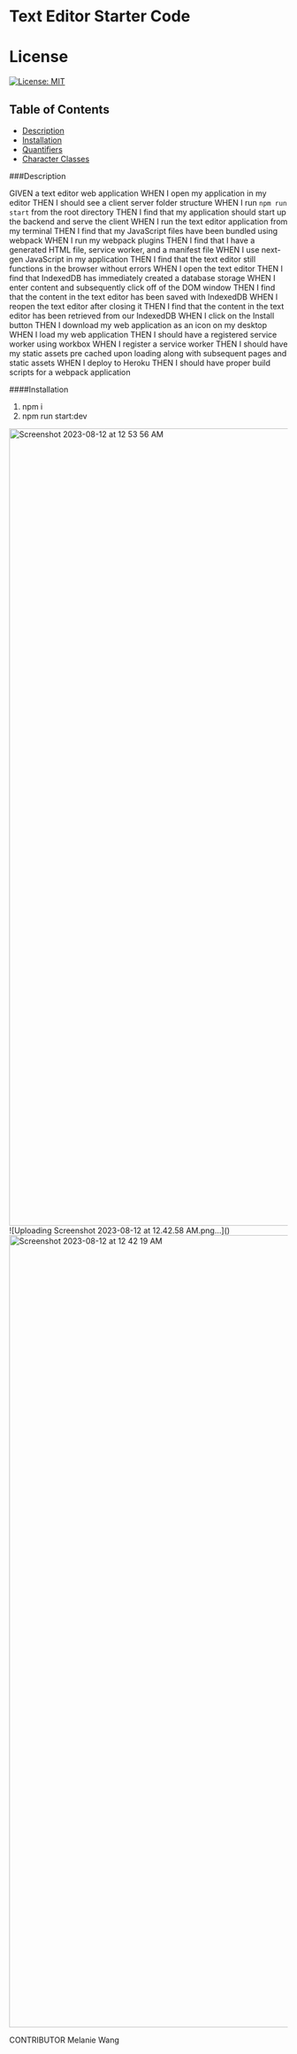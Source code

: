 # Text Editor Starter Code

# License
[![License: MIT](https://img.shields.io/badge/License-MIT-yellow.svg)](https://opensource.org/licenses/MIT)

## Table of Contents

- [Description](#description)
- [Installation](#installations)
- [Quantifiers](#quantifiers)
- [Character Classes](#character-classes)

###Description 

GIVEN a text editor web application
WHEN I open my application in my editor
THEN I should see a client server folder structure
WHEN I run `npm run start` from the root directory
THEN I find that my application should start up the backend and serve the client
WHEN I run the text editor application from my terminal
THEN I find that my JavaScript files have been bundled using webpack
WHEN I run my webpack plugins
THEN I find that I have a generated HTML file, service worker, and a manifest file
WHEN I use next-gen JavaScript in my application
THEN I find that the text editor still functions in the browser without errors
WHEN I open the text editor
THEN I find that IndexedDB has immediately created a database storage
WHEN I enter content and subsequently click off of the DOM window
THEN I find that the content in the text editor has been saved with IndexedDB
WHEN I reopen the text editor after closing it
THEN I find that the content in the text editor has been retrieved from our IndexedDB
WHEN I click on the Install button
THEN I download my web application as an icon on my desktop
WHEN I load my web application
THEN I should have a registered service worker using workbox
WHEN I register a service worker
THEN I should have my static assets pre cached upon loading along with subsequent pages and static assets
WHEN I deploy to Heroku
THEN I should have proper build scripts for a webpack application

####Installation 
1. npm i
2. npm run start:dev

<img width="1439" alt="Screenshot 2023-08-12 at 12 53 56 AM" src="https://github.com/melwang1/thepwaeditor/assets/126200765/5f14a626-fcc6-4c9b-ab4e-16ed2545d785">
![Uploading Screenshot 2023-08-12 at 12.42.58 AM.png…]()
<img width="1430" alt="Screenshot 2023-08-12 at 12 42 19 AM" src="https://github.com/melwang1/thepwaeditor/assets/126200765/751f7dbf-e1ae-4fc4-83d7-2011951aa1ff">

CONTRIBUTOR
Melanie Wang
